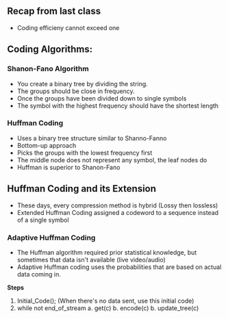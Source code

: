 ## Recap from last class

- Coding efficieny cannot exceed one

## Coding Algorithms:

### Shanon-Fano Algorithm

- You create a binary tree by dividing the string. 
- The groups should be close in frequency.
- Once the groups have been divided down to single symbols
- The symbol with the highest frequency should have the shortest length

### Huffman Coding

- Uses a binary tree structure similar to Shanno-Fanno
- Bottom-up approach
- Picks the groups with the lowest frequency first
- The middle node does not represent any symbol, the leaf nodes do
- Huffman is superior to Shanon-Fano

## Huffman Coding and its Extension

- These days, every compression method is hybrid (Lossy then lossless)
- Extended Huffman Coding assigned a codeword to a sequence instead of a single symbol

### Adaptive Huffman Coding

- The Huffman algorithm required prior statistical knowledge, but sometimes that data isn't available (live video/audio)
- Adaptive Huffman coding uses the probabilities that are based on actual data coming in.

**Steps**
1. Initial_Code(); (When there's no data sent, use this initial code)
2. while not end_of_stream
  a. get(c)
  b. encode(c)
  b. update_tree(c)


